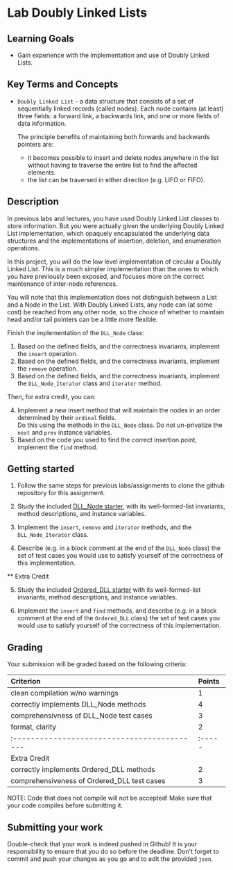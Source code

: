 # Lab Doubly Linked Lists

## Learning Goals

* Gain experience with the implementation and use of Doubly Linked Lists.

## Key Terms and Concepts

* `Doubly Linked List` - a data structure that consists of a set of sequentially
   linked records (called nodes).  Each node contains (at least) three fields:
   a forward link, a backwards link, and one or more fields of data information.

   The principle benefits of maintaining both forwards and backwards pointers
   are:
   * it becomes possible to insert and delete nodes anywhere in the list
     without having to traverse the entire list to find the affected elements.
   * the list can be traversed in either direction (e.g. LIFO or FIFO).

## Description

In previous labs and lectures, you have used Doubly Linked List 
classes to store information.  But you were actually given
the underlying Doubly Linked List implementation, which 
opaquely encapsulated the underlying data structures and
the implementations of insertion, deletion, and enumeration
operations.

In this project, you will do the low level implementation of 
circular a Doubly Linked List.  This is a much simpler implementation
than the ones to which you have previously been exposed, and
focuses more on the correct maintenance of inter-node references.

You will note that this implementation does not distinguish 
between a List and a Node in the List.  With Doubly Linked 
Lists, any node can (at some cost) be reached from any other
node, so the choice of whether to maintain head and/or tail
pointers can be a little more flexible.

Finish the implementation of the `DLL_Node` class:

   1. Based on the defined fields, and the correctness invariants, 
      implement the `insert` operation.
   2. Based on the defined fields, and the correctness invariants,
      implement the `remove` operation.
   3. Based on the defined fields, and the correctness invariants,
      implement the `DLL_Node_Iterator` class and `iterator`
      method.

Then, for extra credit, you can:

   4. Implement a new insert method that will maintain the nodes in 
      an order determined by their `ordinal` fields.  
      Do this using the methods in the `DLL_Node` class.
      Do not un-privatize the `next` and `prev` instance variables.
   5. Based on the code you used to find the correct insertion
      point, implement the `find` method.

## Getting started

1. Follow the same steps for previous labs/assignments to clone the github 
   repository for this assignment. 

2. Study the included [DLL_Node starter](LinkedList/src/DLL_Node.java), 
   with its well-formed-list invariants, method descriptions, and
   instance variables.

3. Implement the `insert`, `remove` and `iterator` methods, and the
   `DLL_Node_Iterator` class.

4. Describe (e.g. in a block comment at the end of the `DLL_Node`
   class) the set of test cases you would use to satisfy yourself
   of the correctness of this implementation.

** Extra Credit

5. Study the included [Ordered_DLL starter](LinkedList/src/Ordered_DLL.java)
   with its well-formed-list invariants, method descriptions, and
   instance variables.

6. Implement the `insert` and `find` methods, and describe (e.g.
   in a block comment at the end of the `Ordered_DLL` class) the
   set of test cases you would use to satisfy yourself of the
   correctness of this implementation.

## Grading

Your submission will be graded based on the following criteria:


| Criterion                                   | Points |
| :------------------------------------------ | :----- |
| clean compilation w/no warnings             | 1      |
| correctly implements DLL_Node methods       | 4      |
| comprehensivness of DLL_Node test cases     | 3      |
| format, clarity                             | 2      |
| :------------------------------------------ | :----- |
| Extra Credit                                |        |
| correctly implements Ordered_DLL methods    | 2      |
| comprehensiveness of Ordered_DLL test cases | 3      |

NOTE: Code that does not compile will not be accepted! Make sure that your code compiles before submitting it.

## Submitting your work

Double-check that your work is indeed pushed in Github! It is your responsibility to ensure that you do so before the deadline. Don't forget to commit and push your changes as you go and to edit the provided `json`.
